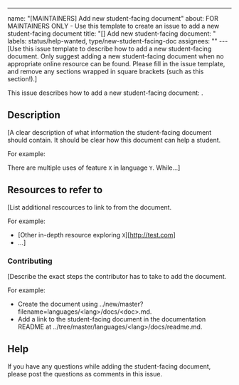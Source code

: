 ---

name: "[MAINTAINERS] Add new student-facing document"
about: FOR MAINTAINERS ONLY - Use this template to create an issue to add a new student-facing document
title: "[<LANG>] Add new student-facing document: <DOC>"
labels: status/help-wanted, type/new-student-facing-doc
assignees: ""
---[Use this issue template to describe how to add a new student-facing document. Only suggest adding a new student-facing document when no appropriate online resource can be found. Please fill in the issue template, and remove any sections wrapped in square brackets (such as this section!).]

This issue describes how to add a new <LANG> student-facing document: <DOC>.

## Description

[A clear description of what information the student-facing document should contain. It should be clear how this document can help a student.

For example:

There are multiple uses of feature `X` in language `Y`. While...]

## Resources to refer to

[List additional rescources to link to from the document.

For example:

- [Other in-depth resource exploring `X`][http://test.com]
- ...]

### Contributing

[Describe the exact steps the contributor has to take to add the document.

For example:

- Create the document using ../new/master?filename=languages/&lt;lang&gt;/docs/&lt;doc&gt;.md.
- Add a link to the student-facing document in the documentation README at ../tree/master/languages/&lt;lang&gt;/docs/readme.md.

## Help

If you have any questions while adding the student-facing document, please post the questions as comments in this issue.

